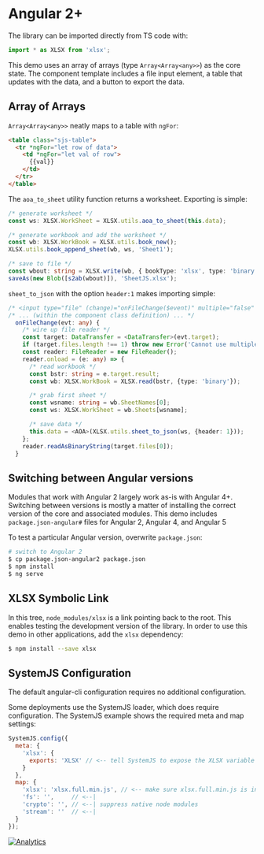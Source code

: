 # Angular 2+

The library can be imported directly from TS code with:

```typescript
import * as XLSX from 'xlsx';
```

This demo uses an array of arrays (type `Array<Array<any>>`) as the core state.
The component template includes a file input element, a table that updates with
the data, and a button to export the data.

## Array of Arrays

`Array<Array<any>>` neatly maps to a table with `ngFor`:

```html
<table class="sjs-table">
  <tr *ngFor="let row of data">
    <td *ngFor="let val of row">
      {{val}}
    </td>
  </tr>
</table>
```

The `aoa_to_sheet` utility function returns a worksheet.  Exporting is simple:

```typescript
/* generate worksheet */
const ws: XLSX.WorkSheet = XLSX.utils.aoa_to_sheet(this.data);

/* generate workbook and add the worksheet */
const wb: XLSX.WorkBook = XLSX.utils.book_new();
XLSX.utils.book_append_sheet(wb, ws, 'Sheet1');

/* save to file */
const wbout: string = XLSX.write(wb, { bookType: 'xlsx', type: 'binary' });
saveAs(new Blob([s2ab(wbout)]), 'SheetJS.xlsx');
```

`sheet_to_json` with the option `header:1` makes importing simple:

```typescript
/* <input type="file" (change)="onFileChange($event)" multiple="false" /> */
/* ... (within the component class definition) ... */
  onFileChange(evt: any) {
    /* wire up file reader */
    const target: DataTransfer = <DataTransfer>(evt.target);
    if (target.files.length !== 1) throw new Error('Cannot use multiple files');
    const reader: FileReader = new FileReader();
    reader.onload = (e: any) => {
      /* read workbook */
      const bstr: string = e.target.result;
      const wb: XLSX.WorkBook = XLSX.read(bstr, {type: 'binary'});

      /* grab first sheet */
      const wsname: string = wb.SheetNames[0];
      const ws: XLSX.WorkSheet = wb.Sheets[wsname];

      /* save data */
      this.data = <AOA>(XLSX.utils.sheet_to_json(ws, {header: 1}));
    };
    reader.readAsBinaryString(target.files[0]);
  }
```

## Switching between Angular versions

Modules that work with Angular 2 largely work as-is with Angular 4+.  Switching
between versions is mostly a matter of installing the correct version of the
core and associated modules.  This demo includes `package.json-angular#` files
for Angular 2, Angular 4, and Angular 5

To test a particular Angular version, overwrite `package.json`:

```bash
# switch to Angular 2
$ cp package.json-angular2 package.json
$ npm install
$ ng serve
```

## XLSX Symbolic Link

In this tree, `node_modules/xlsx` is a link pointing back to the root.  This
enables testing the development version of the library.  In order to use this
demo in other applications, add the `xlsx` dependency:

```bash
$ npm install --save xlsx
```

## SystemJS Configuration

The default angular-cli configuration requires no additional configuration.

Some deployments use the SystemJS loader, which does require configuration.  The
SystemJS example shows the required meta and map settings:

```js
SystemJS.config({
  meta: {
    'xlsx': {
      exports: 'XLSX' // <-- tell SystemJS to expose the XLSX variable
    }
  },
  map: {
    'xlsx': 'xlsx.full.min.js', // <-- make sure xlsx.full.min.js is in same dir
    'fs': '',     // <--|
    'crypto': '', // <--| suppress native node modules
    'stream': ''  // <--|
  }
});
```

[![Analytics](https://ga-beacon.appspot.com/UA-36810333-1/SheetJS/js-xlsx?pixel)](https://github.com/SheetJS/js-xlsx)
